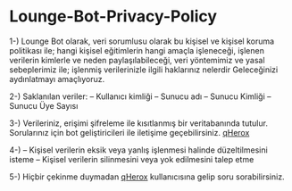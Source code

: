 # Lounge-Bot-Privacy-Policy
1-) Lounge Bot olarak, veri sorumlusu olarak bu kişisel ve kişisel koruma politikası ile; hangi kişisel eğitimlerin hangi amaçla işleneceği, işlenen verilerin kimlerle ve neden paylaşılabileceği, veri yöntemimiz ve yasal sebeplerimiz ile; işlenmiş verilerinizle ilgili haklarınız nelerdir Geleceğinizi aydınlatmayı amaçlıyoruz.

2-) Saklanılan veriler:
– Kullanıcı kimliği
– Sunucu adı
– Sunucu Kimliği
– Sunucu Üye Sayısı

3-) Verileriniz, erişimi şifreleme ile kısıtlanmış bir veritabanında tutulur. Sorularınız için bot geliştiricileri ile iletişime geçebilirsiniz. [qHerox](https://discord.com/users/852626880859340862)

4-) 
– Kişisel verilerin eksik veya yanlış işlenmesi halinde düzeltilmesini isteme
– Kişisel verilerin silinmesini veya yok edilmesini talep etme

5-) Hiçbir çekinme duymadan [qHerox](https://discord.com/users/852626880859340862) kullanıcısına gelip soru sorabilirsiniz.
